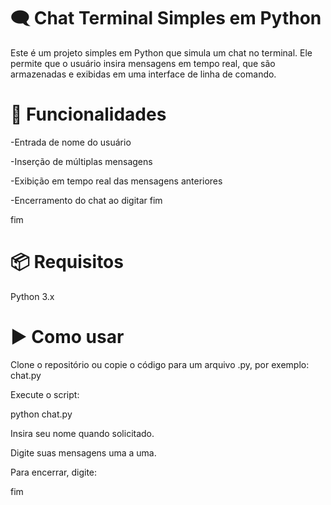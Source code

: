 # 🗨️ Chat Terminal Simples em Python

Este é um projeto simples em Python que simula um chat no terminal. Ele permite que o usuário insira mensagens em tempo real, que são armazenadas e exibidas em uma interface de linha de comando.

# 🚀 Funcionalidades

-Entrada de nome do usuário

-Inserção de múltiplas mensagens

-Exibição em tempo real das mensagens anteriores

-Encerramento do chat ao digitar fim

fim

# 📦 Requisitos

Python 3.x

# ▶️ Como usar

Clone o repositório ou copie o código para um arquivo .py, por exemplo: chat.py

Execute o script:

python chat.py


Insira seu nome quando solicitado.

Digite suas mensagens uma a uma.

Para encerrar, digite:

fim
